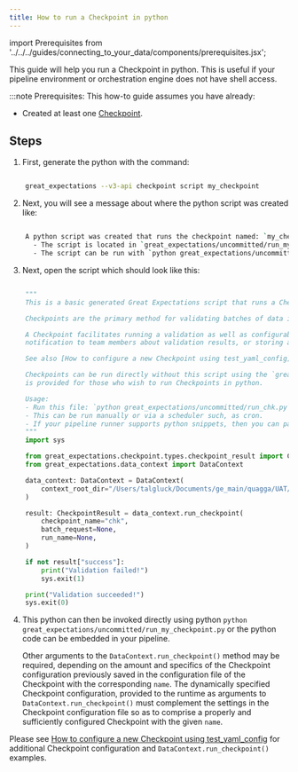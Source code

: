 ```yaml
---
title: How to run a Checkpoint in python
---
```


import Prerequisites from '../../../guides/connecting_to_your_data/components/prerequisites.jsx';

This guide will help you run a Checkpoint in python.
This is useful if your pipeline environment or orchestration engine does not have shell access.

:::note Prerequisites: This how-to guide assumes you have already:

  - Created at least one [Checkpoint](./how-to-create-a-new-checkpoint).

Steps
-----

1. First, generate the python with the command:

```bash

    great_expectations --v3-api checkpoint script my_checkpoint
```

2. Next, you will see a message about where the python script was created like:

```bash

    A python script was created that runs the checkpoint named: `my_checkpoint`
      - The script is located in `great_expectations/uncommitted/run_my_checkpoint.py`
      - The script can be run with `python great_expectations/uncommitted/run_my_checkpoint.py`
```

3. Next, open the script which should look like this:

```python

    """
    This is a basic generated Great Expectations script that runs a Checkpoint.

    Checkpoints are the primary method for validating batches of data in production and triggering any followup actions.

    A Checkpoint facilitates running a validation as well as configurable Actions such as updating Data Docs, sending a
    notification to team members about validation results, or storing a result in a shared cloud storage.

    See also [How to configure a new Checkpoint using test_yaml_config](./how-to-configure-a-new-checkpoint-using-test_yaml_config) for more information about the Checkpoints and how to configure them in your Great Expectations environment.

    Checkpoints can be run directly without this script using the `great_expectations checkpoint run` command.  This script
    is provided for those who wish to run Checkpoints in python.

    Usage:
    - Run this file: `python great_expectations/uncommitted/run_chk.py`.
    - This can be run manually or via a scheduler such, as cron.
    - If your pipeline runner supports python snippets, then you can paste this into your pipeline.
    """
    import sys

    from great_expectations.checkpoint.types.checkpoint_result import CheckpointResult
    from great_expectations.data_context import DataContext

    data_context: DataContext = DataContext(
        context_root_dir="/Users/talgluck/Documents/ge_main/quagga/UAT/DataContexts/cli_testing/ge_suite/v3_many_suites_pandas_filesystem_v3_config/great_expectations"
    )

    result: CheckpointResult = data_context.run_checkpoint(
        checkpoint_name="chk",
        batch_request=None,
        run_name=None,
    )

    if not result["success"]:
        print("Validation failed!")
        sys.exit(1)

    print("Validation succeeded!")
    sys.exit(0)
```

4. This python can then be invoked directly using python `python great_expectations/uncommitted/run_my_checkpoint.py`
or the python code can be embedded in your pipeline.

    Other arguments to the `DataContext.run_checkpoint()` method may be required, depending on the amount and specifics of the Checkpoint configuration previously saved in the configuration file of the Checkpoint with the corresponding `name`.  The dynamically specified Checkpoint configuration, provided to the runtime as arguments to `DataContext.run_checkpoint()` must complement the settings in the Checkpoint configuration file so as to comprise a properly and sufficiently configured Checkpoint with the given `name`.

Please see [How to configure a new Checkpoint using test_yaml_config](./how-to-configure-a-new-checkpoint-using-test_yaml_config) for additional Checkpoint configuration and `DataContext.run_checkpoint()` examples.
